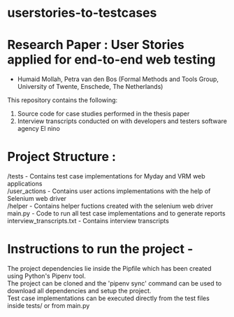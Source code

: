 # userstories-to-testcases

# Research Paper : User Stories applied for end-to-end web testing 
- Humaid Mollah, Petra van den Bos (Formal Methods and Tools Group, University of Twente, Enschede, The Netherlands)

This repository contains the following:
1. Source code for case studies performed in the thesis paper
2. Interview transcripts conducted on with developers and testers software agency El nino

# Project Structure :

/tests -  Contains test case implementations for Myday and VRM web applications <br />
/user_actions - Contains user actions implementations with the help of Selenium web driver <br />
/helper - Contains helper fuctions created with the selenium web driver <br />
main.py - Code to run all test case implementations and to generate reports <br />
interview_transcripts.txt - Contains interview transcripts

# Instructions to run the project - 

The project dependencies lie inside the Pipfile which has been created using Python's Pipenv tool. <br />
The project can be cloned and the 'pipenv sync' command can be used to download all dependencies and setup the project. <br />
Test case implementations can be executed directly from the test files inside tests/ or from main.py


